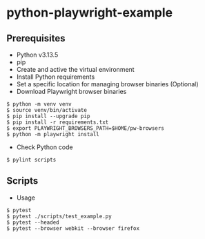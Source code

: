 # python-playwright-example

## Prerequisites

- Python v3.13.5
- pip
- Create and active the virtual environment
- Install Python requirements
- Set a specific location for managing browser binaries (Optional)
- Download Playwright browser binaries

```
$ python -m venv venv
$ source venv/bin/activate
$ pip install --upgrade pip
$ pip install -r requirements.txt
$ export PLAYWRIGHT_BROWSERS_PATH=$HOME/pw-browsers
$ python -m playwright install
```

- Check Python code

```
$ pylint scripts
```

## Scripts

- Usage
```  
$ pytest
$ pytest ./scripts/test_example.py
$ pytest --headed
$ pytest --browser webkit --browser firefox
```